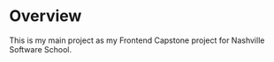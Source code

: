 # Overview

This is my main project as my Frontend Capstone project for Nashville Software School. 
